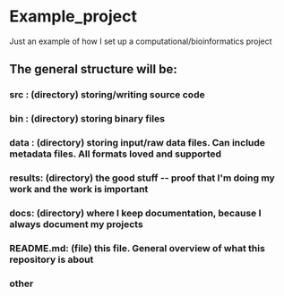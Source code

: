 # Example_project
Just an example of how I set up a computational/bioinformatics project
## The general structure will be:
### src : (directory) storing/writing source code
### bin :  (directory) storing binary files
### data :  (directory) storing input/raw data files.  Can include metadata files.  All formats loved and supported
### results:  (directory) the good stuff -- proof that I'm doing my work and the work is important
### docs:  (directory) where I keep documentation, because I always document my projects
### README.md: (file) this file.  General overview of what this repository is about
### other

